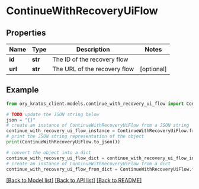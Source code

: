 # ContinueWithRecoveryUiFlow


## Properties

Name | Type | Description | Notes
------------ | ------------- | ------------- | -------------
**id** | **str** | The ID of the recovery flow | 
**url** | **str** | The URL of the recovery flow | [optional] 

## Example

```python
from ory_kratos_client.models.continue_with_recovery_ui_flow import ContinueWithRecoveryUiFlow

# TODO update the JSON string below
json = "{}"
# create an instance of ContinueWithRecoveryUiFlow from a JSON string
continue_with_recovery_ui_flow_instance = ContinueWithRecoveryUiFlow.from_json(json)
# print the JSON string representation of the object
print(ContinueWithRecoveryUiFlow.to_json())

# convert the object into a dict
continue_with_recovery_ui_flow_dict = continue_with_recovery_ui_flow_instance.to_dict()
# create an instance of ContinueWithRecoveryUiFlow from a dict
continue_with_recovery_ui_flow_from_dict = ContinueWithRecoveryUiFlow.from_dict(continue_with_recovery_ui_flow_dict)
```
[[Back to Model list]](../README.md#documentation-for-models) [[Back to API list]](../README.md#documentation-for-api-endpoints) [[Back to README]](../README.md)


